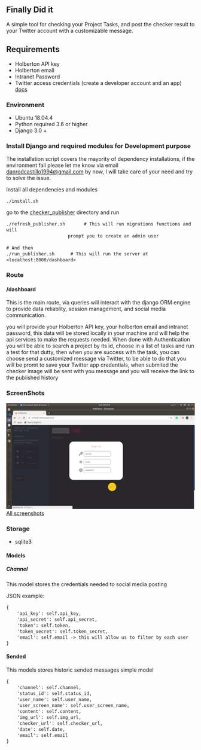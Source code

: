 ## Finally Did it

A simple tool for checking your Project Tasks, and post the checker result to your Twitter account with a customizable message.



## Requirements
- Holberton API key
- Holberton email
- Intranet Password
- Twitter access credentials (create a developer account and an app) [docs](https://developer.twitter.com/en)

### Environment
- Ubuntu 18.04.4
- Python required 3.6 or higher
- Django 3.0 +


### Install Django and required modules for Development purpose
The installation script covers the mayority of dependency installations, if the environment fail please let me know via email <danrodcastillo1994@gmail.com> by now, I will take care of your need and try to solve the issue.

Install all dependencies and modules

```
./install.sh
```

go to the [checker_publisher](checker_publisher/) directory and run 

```
./refresh_publisher.sh       # This will run migrations functions and will
                       prompt you to create an admin user

# And then
./run_publisher.sh      # This will run the server at <localhost:8000/dashboard>
```

### Route

#### /dashboard

This is the main route, via queries will interact with the django ORM engine to provide data reliablity, session management, and social media communication.

you will provide your Holberton API key, your holberton email and intranet password, this data will be stored locally in your machine and will help the api services to make the requests needed. When done with Authentication you will be able to search a project by its id, choose in a list of tasks and run a test for that dutty, then when you are success with the task, you can choose send a customized message via Twitter, to be able to do that you will be promt to save your Twitter app credentials, when submited the checker image will be sent with you message and you will receive the link to the published history

### ScreenShots

![Login](screenshots/login.png)
[All screenshots](screenshots/)

### Storage

- sqlite3

#### Models

##### Channel

This model stores the credentials needed to social media posting

JSON example:

```
{
	'api_key': self.api_key,
	'api_secret': self.api_secret,
	'token': self.token,
	'token_secret': self.token_secret,
	'email': self.email -> this will allow us to filter by each user
}
```

#### Sended

This models stores historic sended messages simple model

```
{
	'channel': self.channel,
	'status_id': self.status_id,
	'user_name': self.user_name,
	'user_screen_name': self.user_screen_name,
	'content': self.content,
	'img_url': self.img_url,
	'checker_url': self.checker_url,
	'date': self.date,
	'email': self.email
}
```

